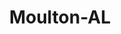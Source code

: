 ---
title: Moulton-AL
slug: moulton-al
f_state:
- cms/state/alabama.md
f_locations:
- cms/payday-loan/advance-america-1140.md
- cms/payday-loan/alabama-title-pawn-3638.md
- cms/payday-loan/cash-zone-check-cashing-8987.md
- cms/payday-loan/cash-zone-check-cashing-8988.md
- cms/payday-loan/cashmaster-9438.md
updated-on: '2024-05-30T13:41:28.615Z'
created-on: '2024-05-30T13:41:28.615Z'
published-on: '2024-05-30T13:54:32.469Z'
f_city: Moulton
layout: '[city].html'
tags: city
---